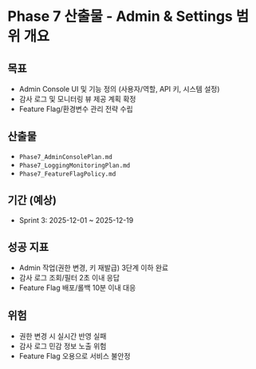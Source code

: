 # Phase 7 산출물 - Admin & Settings 범위 개요

## 목표
- Admin Console UI 및 기능 정의 (사용자/역할, API 키, 시스템 설정)
- 감사 로그 및 모니터링 뷰 제공 계획 확정
- Feature Flag/환경변수 관리 전략 수립

## 산출물
- `Phase7_AdminConsolePlan.md`
- `Phase7_LoggingMonitoringPlan.md`
- `Phase7_FeatureFlagPolicy.md`

## 기간 (예상)
- Sprint 3: 2025-12-01 ~ 2025-12-19

## 성공 지표
- Admin 작업(권한 변경, 키 재발급) 3단계 이하 완료
- 감사 로그 조회/필터 2초 이내 응답
- Feature Flag 배포/롤백 10분 이내 대응

## 위험
- 권한 변경 시 실시간 반영 실패
- 감사 로그 민감 정보 노출 위험
- Feature Flag 오용으로 서비스 불안정
